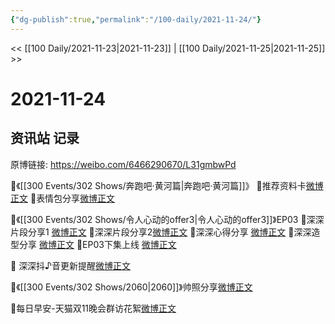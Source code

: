 ```yaml
---
{"dg-publish":true,"permalink":"/100-daily/2021-11-24/"}
---
```



<< [[100 Daily/2021-11-23\|2021-11-23]] | [[100 Daily/2021-11-25\|2021-11-25]] >>

# 2021-11-24

## 资讯站 记录

原博链接: https://weibo.com/6466290670/L31gmbwPd

🌟《[[300 Events/302 Shows/奔跑吧·黄河篇\|奔跑吧·黄河篇]]》
💫推荐资料卡[微博正文](https://m.weibo.cn/6466290670/4707096685446760)
💫表情包分享[微博正文](https://m.weibo.cn/6466290670/4707036992636477)

🌟《[[300 Events/302 Shows/令人心动的offer3\|令人心动的offer3]]》EP03
💫深深片段分享1 [微博正文](https://m.weibo.cn/6466290670/4707047692570307)
💫深深片段分享2[微博正文](https://m.weibo.cn/6466290670/4707152084337988)
💫深深心得分享 [微博正文](https://m.weibo.cn/6466290670/4707118752467524)
💫深深造型分享 [微博正文](https://m.weibo.cn/6466290670/4707118983152883)
💫EP03下集上线 [微博正文](https://m.weibo.cn/6466290670/4707149274156610)

🌟 深深抖♪音更新提醒[微博正文](https://m.weibo.cn/6466290670/4707164629241430)

🌟《[[300 Events/302 Shows/2060\|2060]]》帅照分享[微博正文](https://m.weibo.cn/6466290670/4707161134862624)

🌟每日早安-天猫双11晚会群访花絮[微博正文](https://m.weibo.cn/6466290670/4706964074661223)
